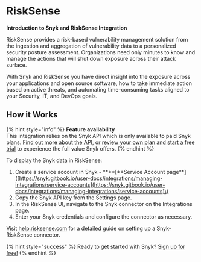# RiskSense

**Introduction to Snyk and RiskSense Integration**

RiskSense provides a risk-based vulnerability management solution from the ingestion and aggregation of vulnerability data to a personalized security posture assessment. Organizations need only minutes to know and manage the actions that will shut down exposure across their attack surface.

With Snyk and RiskSense you have direct insight into the exposure across your applications and open source software, how to take immediate action based on active threats, and automating time-consuming tasks aligned to your Security, IT, and DevOps goals.

## How it Works

{% hint style="info" %}
**Feature availability**  
This integration relies on the Snyk API which is only available to paid Snyk plans. [Find out more about the API](https://snyk.docs.apiary.io/#), or [review your own plan and start a free trial](https://app.snyk.io/manage/billing) to experience the full value Snyk offers.
{% endhint %}

To display the Snyk data in RiskSense:

1. Create a service account in Snyk -  **\*\*\[**Service Account page\*\*\]\([https://snyk.gitbook.io/user-docs/integrations/managing-integrations/service-accounts](https://snyk.gitbook.io/user-docs/integrations/managing-integrations/service-accounts)\)
2. Copy the Snyk API key from the Settings page.
3. In the RiskSense UI, navigate to the Snyk connector on the Integrations page.
4. Enter your Snyk credentials and configure the connector as necessary.

Visit [help.risksense.com](https://help.risksense.com/en/snyk-connector-guide) for a detailed guide on setting up a Snyk-RiskSense connector.

{% hint style="success" %}
Ready to get started with Snyk? [Sign up for free!](https://snyk.io/login?cta=sign-up&loc=footer&page=support_docs_page)
{% endhint %}


